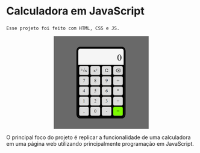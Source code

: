 # Calculadora em JavaScript

`Esse projeto foi feito com HTML, CSS e JS.`

<a href="http://web-calculator-js.herokuapp.com" style="display: flex; justify-content: center; width: 100%;">
    <img src="imgs/project.png" width=50% height=50%>
</a>

O principal foco do projeto é replicar a funcionalidade de uma calculadora em uma página web utilizando principalmente programação em JavaScript.